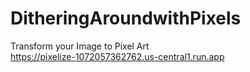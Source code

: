 # DitheringAroundwithPixels
Transform your Image to Pixel Art<br />
https://pixelize-1072057362762.us-central1.run.app
